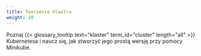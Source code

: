 ```yaml
---
title: Tworzenie klastra
weight: 10
---
```


Poznaj {{< glossary_tooltip text="klaster" term_id="cluster" length="all" >}} Kubernetesa i naucz się, jak stworzyć jego prostą wersję przy pomocy Minikube.

